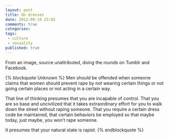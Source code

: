 ```yaml
---
layout: post
title: On dresses
date: 2012-09-19 23:02
comments: true
categories:
tags:
 - culture
 - sexuality
published: true
---
```


From an image, source unattributed, doing the rounds on Tumblr and Facebook.

<!-- more -->

{% blockquote Unknown %}
Men should be offended when someone claims that women should prevent rape by not wearing certain things or not going certain places or not acting in a certain way. 

That line of thinking presumes that you are incapable of control. That you are so base and uncivilized that it takes extraordinary effort for you to walk down the street without raping someone. That you require a certain dress code be maintained, that certain behaviors be employed so that maybe today, just maybe, you won’t rape someone. 

It presumes that your natural state is rapist.
{% endblockquote %}
